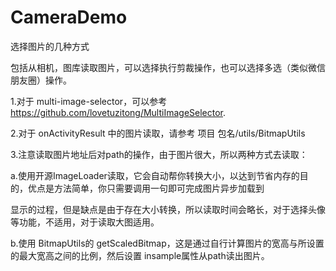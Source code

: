 # CameraDemo

选择图片的几种方式 

包括从相机，图库读取图片，可以选择执行剪裁操作，也可以选择多选（类似微信朋友圈）操作。

1.对于 multi-image-selector，可以参考 https://github.com/lovetuzitong/MultiImageSelector. 

2.对于 onActivityResult 中的图片读取，请参考 项目 包名/utils/BitmapUtils

3.注意读取图片地址后对path的操作，由于图片很大，所以两种方式去读取：

a.使用开源ImageLoader读取，它会自动帮你转换大小，以达到节省内存的目的，优点是方法简单，你只需要调用一句即可完成图片异步加载到

显示的过程，但是缺点是由于存在大小转换，所以读取时间会略长，对于选择头像等功能，不适用，对于读取大图适用。

b.使用 BitmapUtils的 getScaledBitmap，这是通过自行计算图片的宽高与所设置的最大宽高之间的比例，然后设置 insample属性从path读出图片。

